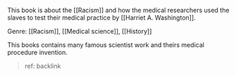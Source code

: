 This book is about the [[Racism]] and how the medical researchers used the slaves to test their medical practice by [[Harriet A. Washington]]. 

Genre: [[Racism]], [[Medical science]], [[History]]

This books contains many famous scientist work and theirs medical procedure invention.

> ref: backlink 